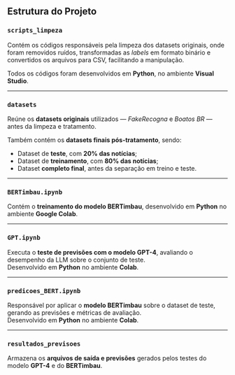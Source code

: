 ## Estrutura do Projeto

### `scripts_limpeza`
Contém os códigos responsáveis pela limpeza dos datasets originais, onde foram removidos ruídos, transformadas as *labels* em formato binário e convertidos os arquivos para CSV, facilitando a manipulação.  

Todos os códigos foram desenvolvidos em **Python**, no ambiente **Visual Studio**.

---

### `datasets`
Reúne os **datasets originais** utilizados — *FakeRecogna* e *Boatos BR* — antes da limpeza e tratamento.  

Também contém os **datasets finais pós-tratamento**, sendo:  
- Dataset de **teste**, com **20% das notícias**;  
- Dataset de **treinamento**, com **80% das notícias**;  
- Dataset **completo final**, antes da separação em treino e teste.

---

### `BERTimbau.ipynb`
Contém o **treinamento do modelo BERTimbau**, desenvolvido em **Python** no ambiente **Google Colab**.

---

### `GPT.ipynb`
Executa o **teste de previsões com o modelo GPT-4**, avaliando o desempenho da LLM sobre o conjunto de teste.  
Desenvolvido em **Python** no ambiente **Colab**.

---

### `predicoes_BERT.ipynb`
Responsável por aplicar o **modelo BERTimbau** sobre o dataset de teste, gerando as previsões e métricas de avaliação.  
Desenvolvido em **Python** no ambiente **Colab**.

---

### `resultados_previsoes`
Armazena os **arquivos de saída e previsões** gerados pelos testes do modelo **GPT-4** e do **BERTimbau**.
